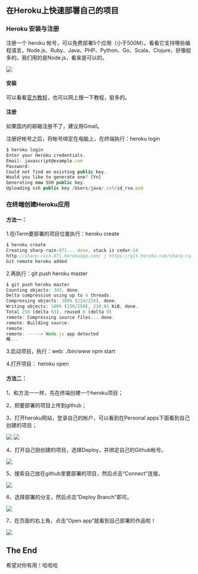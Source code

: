 ## 在Heroku上快速部署自己的项目

### Heroku 安装与注册
注册一个 heroku 帐号，可以免费部署5个应用（小于500M）。看看它支持哪些编程语言，Node.js、Ruby、Java、PHP、Python、Go、Scala、Clojure，好像挺多的。我们用的是Node.js，看来是可以的。

![](https://ws3.sinaimg.cn/large/006tKfTcgy1fjdcqi03ftj311o0k5jsi.jpg)

#### 安装

可以看看[官方教程](https://devcenter.heroku.com/articles/heroku-cli)，也可以网上搜一下教程，挺多的。

#### 注册

如果国内的邮箱注册不了，建议用Gmail。

注册好帐号之后，将帐号绑定在电脑上，在终端执行：heroku login

``` javascript
$ heroku login
Enter your Heroku credentials.
Email: javascript@example.com
Password:
Could not find an existing public key.
Would you like to generate one? [Yn]
Generating new SSH public key.
Uploading ssh public key /Users/java/.ssh/id_rsa.pub
```

### 在终端创建Heroku应用

#### 方法一：

1.在iTerm要部署的项目位置执行：heroku create

``` javascript
$ heroku create
Creating sharp-rain-871... done, stack is cedar-14
http://sharp-rain-871.herokuapp.com/ | https://git.heroku.com/sharp-rain-871.git
Git remote heroku added
```

2.再执行：git push heroku master

``` javascript
$ git push heroku master
Counting objects: 343, done.
Delta compression using up to 4 threads.
Compressing objects: 100% (224/224), done.
Writing objects: 100% (250/250), 238.01 KiB, done.
Total 250 (delta 63), reused 0 (delta 0)
remote: Compressing source files... done.
remote: Building source:
remote:
remote: -----> Node.js app detected
略...
```

3.启动项目，执行：web: ./bin/www npm start

4.打开项目： heroku open

#### 方法二：

1、和方法一一样，先在终端创建一个heroku项目；

2、把要部署的项目上传到github；

3、打开heroku网站，登录自己的帐户，可以看到在Personal apps下面看到自己创建的项目；

![](https://ws2.sinaimg.cn/large/006tKfTcgy1fjde0wpf6hj30mf04p0su.jpg)
![](https://ws1.sinaimg.cn/large/006tKfTcgy1fjde2afcwhj30y006i0sp.jpg)

4、打开自己刚创建的项目，选择Deploy，并绑定自己的Github帐号。

![](https://ws3.sinaimg.cn/large/006tKfTcgy1fjde73vny4j30xg0ddjry.jpg)

5、搜索自己放在github里要部署的项目，然后点击“Connect”连接。

![](https://ws4.sinaimg.cn/large/006tKfTcgy1fjdeistl4qj30xr09baah.jpg)

6、选择部署的分支，然后点击”Deploy Branch”即可。

![](https://ws1.sinaimg.cn/large/006tKfTcgy1fjderv9jkoj30o30lkq3r.jpg)

7、在页面的右上角，点击“Open app”就看到自己部署的作品啦！

![](https://ws1.sinaimg.cn/large/006tKfTcgy1fjdevzguguj30xp02bjrc.jpg)


## The End

希望对你有用！哈哈哈
